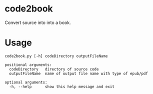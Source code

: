 # code2book
Convert source into into a book.

# Usage
```
code2book.py [-h] codeDirectory outputFileName

positional arguments:
  codeDirectory   directory of source code
  outputFileName  name of output file name with type of epub/pdf

optional arguments:
  -h, --help      show this help message and exit
```
